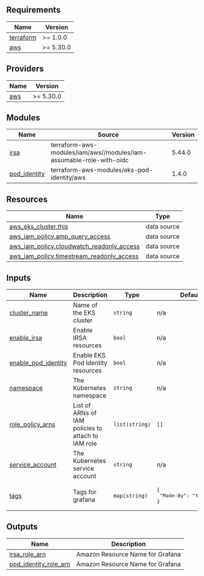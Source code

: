 ## Requirements

| Name | Version |
|------|---------|
| <a name="requirement_terraform"></a> [terraform](#requirement\_terraform) | >= 1.0.0 |
| <a name="requirement_aws"></a> [aws](#requirement\_aws) | >= 5.30.0 |

## Providers

| Name | Version |
|------|---------|
| <a name="provider_aws"></a> [aws](#provider\_aws) | >= 5.30.0 |

## Modules

| Name | Source | Version |
|------|--------|---------|
| <a name="module_irsa"></a> [irsa](#module\_irsa) | terraform-aws-modules/iam/aws//modules/iam-assumable-role-with-oidc | 5.44.0 |
| <a name="module_pod_identity"></a> [pod\_identity](#module\_pod\_identity) | terraform-aws-modules/eks-pod-identity/aws | 1.4.0 |

## Resources

| Name | Type |
|------|------|
| [aws_eks_cluster.this](https://registry.terraform.io/providers/hashicorp/aws/latest/docs/data-sources/eks_cluster) | data source |
| [aws_iam_policy.amp_query_access](https://registry.terraform.io/providers/hashicorp/aws/latest/docs/data-sources/iam_policy) | data source |
| [aws_iam_policy.cloudwatch_readonly_access](https://registry.terraform.io/providers/hashicorp/aws/latest/docs/data-sources/iam_policy) | data source |
| [aws_iam_policy.timestream_readonly_access](https://registry.terraform.io/providers/hashicorp/aws/latest/docs/data-sources/iam_policy) | data source |

## Inputs

| Name | Description | Type | Default | Required |
|------|-------------|------|---------|:--------:|
| <a name="input_cluster_name"></a> [cluster\_name](#input\_cluster\_name) | Name of the EKS cluster | `string` | n/a | yes |
| <a name="input_enable_irsa"></a> [enable\_irsa](#input\_enable\_irsa) | Enable IRSA resources | `bool` | n/a | yes |
| <a name="input_enable_pod_identity"></a> [enable\_pod\_identity](#input\_enable\_pod\_identity) | Enable EKS Pod Identity resources | `bool` | n/a | yes |
| <a name="input_namespace"></a> [namespace](#input\_namespace) | The Kubernetes namespace | `string` | n/a | yes |
| <a name="input_role_policy_arns"></a> [role\_policy\_arns](#input\_role\_policy\_arns) | List of ARNs of IAM policies to attach to IAM role | `list(string)` | `[]` | no |
| <a name="input_service_account"></a> [service\_account](#input\_service\_account) | The Kubernetes service account | `string` | n/a | yes |
| <a name="input_tags"></a> [tags](#input\_tags) | Tags for grafana | `map(string)` | <pre>{<br>  "Made-By": "terraform"<br>}</pre> | no |

## Outputs

| Name | Description |
|------|-------------|
| <a name="output_irsa_role_arn"></a> [irsa\_role\_arn](#output\_irsa\_role\_arn) | Amazon Resource Name for Grafana |
| <a name="output_pod_identity_role_arn"></a> [pod\_identity\_role\_arn](#output\_pod\_identity\_role\_arn) | Amazon Resource Name for Grafana |
